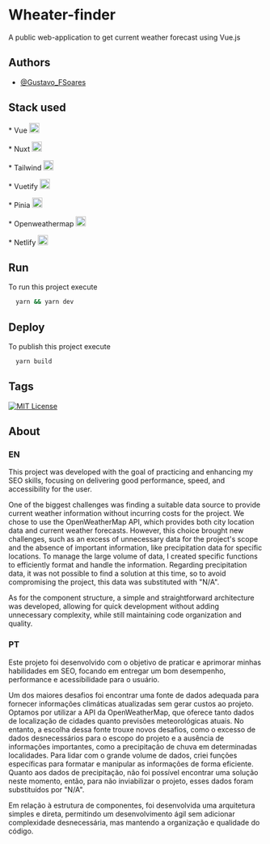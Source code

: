 
# Wheater-finder

A public web-application to get current weather forecast using Vue.js




## Authors

- [@Gustavo_FSoares](https://www.github.com/GustavoFSoares)


## Stack used

\* Vue <img width="20" height="20" alt="Vue" src="https://vuejsbr-docs-next.netlify.app/logo.png">

\* Nuxt <img width="20" height="20" alt="Nuxt" src="https://seeklogo.com/images/N/nuxt-logo-5EF50E1ABD-seeklogo.com.png">

\* Tailwind <img width="20" height="20" alt="Tailwind" src="https://static-00.iconduck.com/assets.00/tailwind-css-icon-1024x615-fdeis5r1.png">

\* Vuetify <img width="20" height="20" alt="Vuetify" src="https://store.vuetifyjs.com/cdn/shop/files/vuetify-logo-v3-light.png?v=1670613544">

\* Pinia <img width="20" height="20" alt="Pinia" src="https://pinia-docs-pt.netlify.app/logo.svg">

\* Openweathermap <img width="20" height="20" alt="openweathermap" src="https://avatars.githubusercontent.com/u/1743227?s=200&v=4">

\* Netlify <img width="20" height="20" alt="Netlify" src="https://cdn.worldvectorlogo.com/logos/netlify.svg">


## Run

To run this project execute

```bash
  yarn && yarn dev
```


## Deploy

To publish this project execute

```bash
  yarn build
```


## Tags

[![MIT License](https://img.shields.io/badge/License-MIT-green.svg)](https://choosealicense.com/licenses/mit/)

## About

### EN
This project was developed with the goal of practicing and enhancing my SEO skills, focusing on delivering good performance, speed, and accessibility for the user.

One of the biggest challenges was finding a suitable data source to provide current weather information without incurring costs for the project. We chose to use the OpenWeatherMap API, which provides both city location data and current weather forecasts. However, this choice brought new challenges, such as an excess of unnecessary data for the project's scope and the absence of important information, like precipitation data for specific locations. To manage the large volume of data, I created specific functions to efficiently format and handle the information. Regarding precipitation data, it was not possible to find a solution at this time, so to avoid compromising the project, this data was substituted with "N/A".

As for the component structure, a simple and straightforward architecture was developed, allowing for quick development without adding unnecessary complexity, while still maintaining code organization and quality.

### PT
Este projeto foi desenvolvido com o objetivo de praticar e aprimorar minhas habilidades em SEO, focando em entregar um bom desempenho, performance e acessibilidade para o usuário.

Um dos maiores desafios foi encontrar uma fonte de dados adequada para fornecer informações climáticas atualizadas sem gerar custos ao projeto. Optamos por utilizar a API da OpenWeatherMap, que oferece tanto dados de localização de cidades quanto previsões meteorológicas atuais. No entanto, a escolha dessa fonte trouxe novos desafios, como o excesso de dados desnecessários para o escopo do projeto e a ausência de informações importantes, como a precipitação de chuva em determinadas localidades. Para lidar com o grande volume de dados, criei funções específicas para formatar e manipular as informações de forma eficiente. Quanto aos dados de precipitação, não foi possível encontrar uma solução neste momento, então, para não inviabilizar o projeto, esses dados foram substituídos por "N/A".

Em relação à estrutura de componentes, foi desenvolvida uma arquitetura simples e direta, permitindo um desenvolvimento ágil sem adicionar complexidade desnecessária, mas mantendo a organização e qualidade do código.
